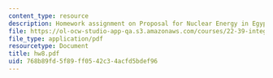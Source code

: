 ```yaml
---
content_type: resource
description: Homework assignment on Proposal for Nuclear Energy in Egypt.
file: https://ol-ocw-studio-app-qa.s3.amazonaws.com/courses/22-39-integration-of-reactor-design-operations-and-safety-fall-2006/768b89fd5f89ff0542c34acfd5bdef96_hw8.pdf
file_type: application/pdf
resourcetype: Document
title: hw8.pdf
uid: 768b89fd-5f89-ff05-42c3-4acfd5bdef96
---
```

